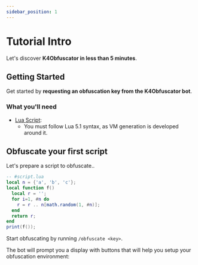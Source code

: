 ```yaml
---
sidebar_position: 1
---
```


# Tutorial Intro

Let's discover **K4Obfuscator in less than 5 minutes**.

## Getting Started

Get started by **requesting an obfuscation key from the K4Obfuscator bot**.

### What you'll need

- [Lua Script](https://www.lua.org/manual/5.1/):
  - You must follow Lua 5.1 syntax, as VM generation is developed around it.

## Obfuscate your first script

Let's prepare a script to obfuscate..
```lua
-- #script.lua
local n = {'a', 'b', 'c'};
local function f()
  local r = '';
  for i=1, #n do
    r = r .. n[math.random(1, #n)];
  end
  return r;
end
print(f());
```

Start obfuscating by running `/obfuscate <key>`.

The bot will prompt you a display with buttons that will help you setup your obfuscation environment: